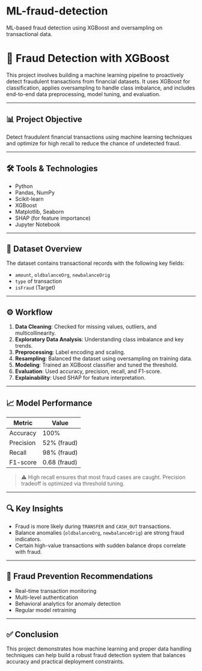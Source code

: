 # ML-fraud-detection
ML-based fraud detection using XGBoost and oversampling on transactional data.

# 💼 Fraud Detection with XGBoost

This project involves building a machine learning pipeline to proactively detect fraudulent transactions from financial datasets. It uses XGBoost for classification, applies oversampling to handle class imbalance, and includes end-to-end data preprocessing, model tuning, and evaluation.

---

## 📊 Project Objective

Detect fraudulent financial transactions using machine learning techniques and optimize for high recall to reduce the chance of undetected fraud.

---

## 🛠️ Tools & Technologies

- Python
- Pandas, NumPy
- Scikit-learn
- XGBoost
- Matplotlib, Seaborn
- SHAP (for feature importance)
- Jupyter Notebook

---

## 📁 Dataset Overview

The dataset contains transactional records with the following key fields:
- `amount`, `oldbalanceOrg`, `newbalanceOrig`
- `type` of transaction
- `isFraud` (Target)

---

## ⚙️ Workflow

1. **Data Cleaning**: Checked for missing values, outliers, and multicollinearity.
2. **Exploratory Data Analysis**: Understanding class imbalance and key trends.
3. **Preprocessing**: Label encoding and scaling.
4. **Resampling**: Balanced the dataset using oversampling on training data.
5. **Modeling**: Trained an XGBoost classifier and tuned the threshold.
6. **Evaluation**: Used accuracy, precision, recall, and F1-score.
7. **Explainability**: Used SHAP for feature interpretation.

---

## 📈 Model Performance

| Metric       | Value       |
|--------------|-------------|
| Accuracy     | 100%        |
| Precision    | 52% (fraud) |
| Recall       | 98% (fraud) |
| F1-score     | 0.68 (fraud)|

> ⚠️ High recall ensures that most fraud cases are caught. Precision tradeoff is optimized via threshold tuning.

---

## 🔍 Key Insights

- Fraud is more likely during `TRANSFER` and `CASH_OUT` transactions.
- Balance anomalies (`oldbalanceOrg`, `newbalanceOrig`) are strong fraud indicators.
- Certain high-value transactions with sudden balance drops correlate with fraud.

---

## 🚨 Fraud Prevention Recommendations

- Real-time transaction monitoring
- Multi-level authentication
- Behavioral analytics for anomaly detection
- Regular model retraining

---

## ✅ Conclusion

This project demonstrates how machine learning and proper data handling techniques can help build a robust fraud detection system that balances accuracy and practical deployment constraints.



